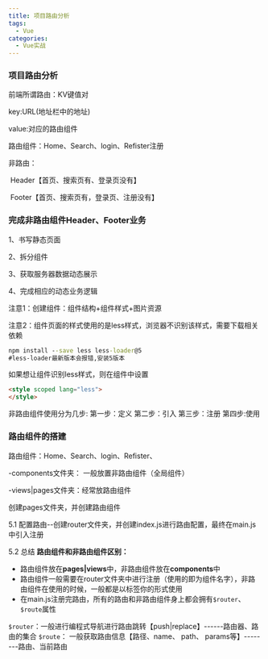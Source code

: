 ```yaml
---
title: 项目路由分析
tags:
  - Vue
categories:
  - Vue实战
---
```




### 项目路由分析

前端所谓路由：KV键值对

key:URL(地址栏中的地址)

value:对应的路由组件

路由组件：Home、Search、login、Refister注册

非路由：

​	Header【首页、搜索页有、登录页没有】

​	Footer【首页、搜索页有，登录页、注册没有】

### 完成非路由组件Header、Footer业务

1、书写静态页面

2、拆分组件

3、获取服务器数据动态展示

4、完成相应的动态业务逻辑

注意1：创建组件：组件结构+组件样式+图片资源

注意2：组件页面的样式使用的是less样式，浏览器不识别该样式，需要下载相关依赖

```cmd
npm install --save less less-loader@5
#less-loader最新版本会报错,安装5版本
```


如果想让组件识别less样式，则在组件中设置

```html
<style scoped lang="less">
</style>
```

非路由组件使用分为几步:
第一步：定义
第二步：引入
第三步：注册
第四步:使用

### 路由组件的搭建

路由组件：Home、Search、login、Refister、

-components文件夹： 一般放置非路由组件（全局组件）

-views|pages文件夹：经常放路由组件

创建pages文件夹，并创建路由组件

5.1 配置路由--创建router文件夹，并创建index.js进行路由配置，最终在main.js中引入注册

5.2 总结
**路由组件和非路由组件区别：**

+ 路由组件放在**pages|views**中，非路由组件放在**components**中
+ 路由组件一般需要在router文件夹中进行注册（使用的即为组件名字），非路由组件在使用的时候，一般都是以标签你的形式使用
+ 在main.js注册完路由，所有的路由和非路由组件身上都会拥有`$router`、` $route`属性

`$router`：一般进行编程式导航进行路由跳转【push|replace】------路由器、路由的集合
`$route`： 一般获取路由信息【路径、name、 path、 params等】--------路由、当前路由